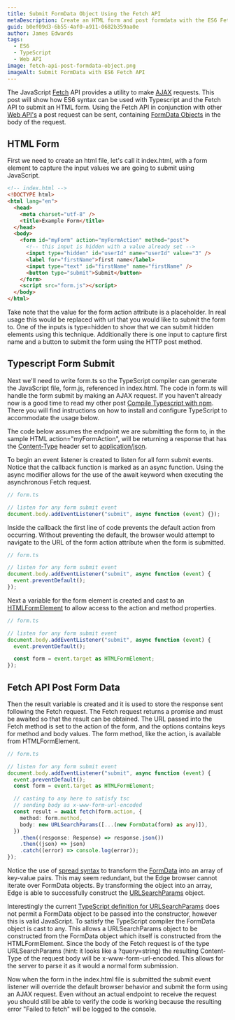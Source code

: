 ```yaml
---
title: Submit FormData Object Using the Fetch API
metaDescription: Create an HTML form and post formdata with the ES6 Fetch API and TypeScript.
guid: b0ef09d3-6b55-4af0-a911-0682b359aa0e
author: James Edwards
tags:
  - ES6
  - TypeScript
  - Web API
image: fetch-api-post-formdata-object.png
imageAlt: Submit FormData with ES6 Fetch API
---
```


The JavaScript [Fetch](https://developer.mozilla.org/en-US/docs/Web/API/Fetch_API/Using_Fetch) API provides a utility to make [AJAX](https://developer.mozilla.org/en-US/docs/Web/Guide/AJAX) requests. This post will show how ES6 syntax can be used with Typescript and the Fetch API to submit an HTML form. Using the Fetch API in conjunction with other [Web API's](https://developer.mozilla.org/en-US/docs/Web/API) a post request can be sent, containing [FormData Objects](https://developer.mozilla.org/en-US/docs/Web/API/FormData/Using_FormData_Objects) in the body of the request.

## HTML Form

First we need to create an html file, let's call it index.html, with a form element to capture the input values we are going to submit using JavaScript.

```html
<!-- index.html -->
<!DOCTYPE html>
<html lang="en">
  <head>
    <meta charset="utf-8" />
    <title>Example Form</title>
  </head>
  <body>
    <form id="myForm" action="myFormAction" method="post">
      <!-- this input is hidden with a value already set -->
      <input type="hidden" id="userId" name="userId" value="3" />
      <label for="firstName">first name</label>
      <input type="text" id="firstName" name="firstName" />
      <button type="submit">Submit</button>
    </form>
    <script src="form.js"></script>
  </body>
</html>
```

Take note that the value for the form action attribute is a placeholder. In real usage this would be replaced with url that you would like to submit the form to. One of the inputs is type=hidden to show that we can submit hidden elements using this technique. Additionally there is one input to capture first name and a button to submit the form using the HTTP post method.

## Typescript Form Submit

Next we'll need to write form.ts so the TypeScript compiler can generate the JavaScript file, form.js, referenced in index.html. The code in form.ts will handle the form submit by making an AJAX request. If you haven't already now is a good time to read my other post [Compile Typescript with npm](/npm-compile-typescript/). There you will find instructions on how to install and configure TypeScript to accommodate the usage below.

The code below assumes the endpoint we are submitting the form to, in the sample HTML action="myFormAction", will be returning a response that has the [Content-Type](https://developer.mozilla.org/en-US/docs/Web/HTTP/Headers/Content-Type) header set to [application/json](https://www.iana.org/assignments/media-types/application/json).

To begin an event listener is created to listen for all form submit events. Notice that the callback function is marked as an async function. Using the async modifier allows for the use of the await keyword when executing the asynchronous Fetch request.

```typescript
// form.ts

// listen for any form submit event
document.body.addEventListener("submit", async function (event) {});
```

Inside the callback the first line of code prevents the default action from occurring. Without preventing the default, the browser would attempt to navigate to the URL of the form action attribute when the form is submitted.

```typescript
// form.ts

// listen for any form submit event
document.body.addEventListener("submit", async function (event) {
  event.preventDefault();
});
```

Next a variable for the form element is created and cast to an [HTMLFormElement](https://developer.mozilla.org/en-US/docs/Web/API/HTMLFormElement) to allow access to the action and method properties.

```typescript
// form.ts

// listen for any form submit event
document.body.addEventListener("submit", async function (event) {
  event.preventDefault();

  const form = event.target as HTMLFormElement;
});
```

## Fetch API Post Form Data

Then the result variable is created and it is used to store the response sent following the Fetch request. The Fetch request returns a promise and must be awaited so that the result can be obtained. The URL passed into the Fetch method is set to the action of the form, and the options contains keys for method and body values. The form method, like the action, is available from HTMLFormElement.

```typescript
// form.ts

// listen for any form submit event
document.body.addEventListener("submit", async function (event) {
  event.preventDefault();
  const form = event.target as HTMLFormElement;

  // casting to any here to satisfy tsc
  // sending body as x-www-form-url-encoded
  const result = await fetch(form.action, {
    method: form.method,
    body: new URLSearchParams([...(new FormData(form) as any)]),
  })
    .then((response: Response) => response.json())
    .then((json) => json)
    .catch((error) => console.log(error));
});
```

Notice the use of [spread syntax](https://developer.mozilla.org/en-US/docs/Web/JavaScript/Reference/Operators/Spread_syntax) to transform the [FormData](https://developer.mozilla.org/en-US/docs/Web/API/FormData) into an array of key-value pairs. This may seem redundant, but the Edge browser cannot iterate over FormData objects. By transforming the object into an array, Edge is able to successfully construct the [URLSearchParams](https://developer.mozilla.org/en-US/docs/Web/API/URLSearchParams) object.

Interestingly the current [TypeScript definition for URLSearchParams](https://github.com/microsoft/TypeScript/blob/75301c8e2ce498359a6b33c3f9c9a6a1bd5980c0/lib/lib.dom.d.ts#L16109) does not permit a FormData object to be passed into the constructor, however this is valid JavaScript. To satisfy the TypeScript compiler the FormData object is cast to any. This allows a URLSearchParams object to be constructed from the FormData object which itself is constructed from the HTMLFormElement. Since the body of the Fetch request is of the type URLSearchParams (hint: it looks like a ?query=string) the resulting Content-Type of the request body will be x-www-form-url-encoded. This allows for the server to parse it as it would a normal form submission.

Now when the form in the index.html file is submitted the submit event listener will override the default browser behavior and submit the form using an AJAX request. Even without an actual endpoint to receive the request you should still be able to verify the code is working because the resulting error "Failed to fetch" will be logged to the console.
